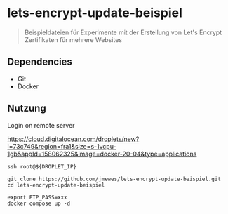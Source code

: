 # lets-encrypt-update-beispiel

> Beispieldateien für Experimente mit der Erstellung von Let's Encrypt Zertifikaten für mehrere Websites

## Dependencies

- Git
- Docker

## Nutzung

Login on remote server

https://cloud.digitalocean.com/droplets/new?i=73c749&region=fra1&size=s-1vcpu-1gb&appId=158062325&image=docker-20-04&type=applications

```
ssh root@${DROPLET_IP}
```

```
git clone https://github.com/jmewes/lets-encrypt-update-beispiel.git
cd lets-encrypt-update-beispiel

export FTP_PASS=xxx
docker compose up -d
```
